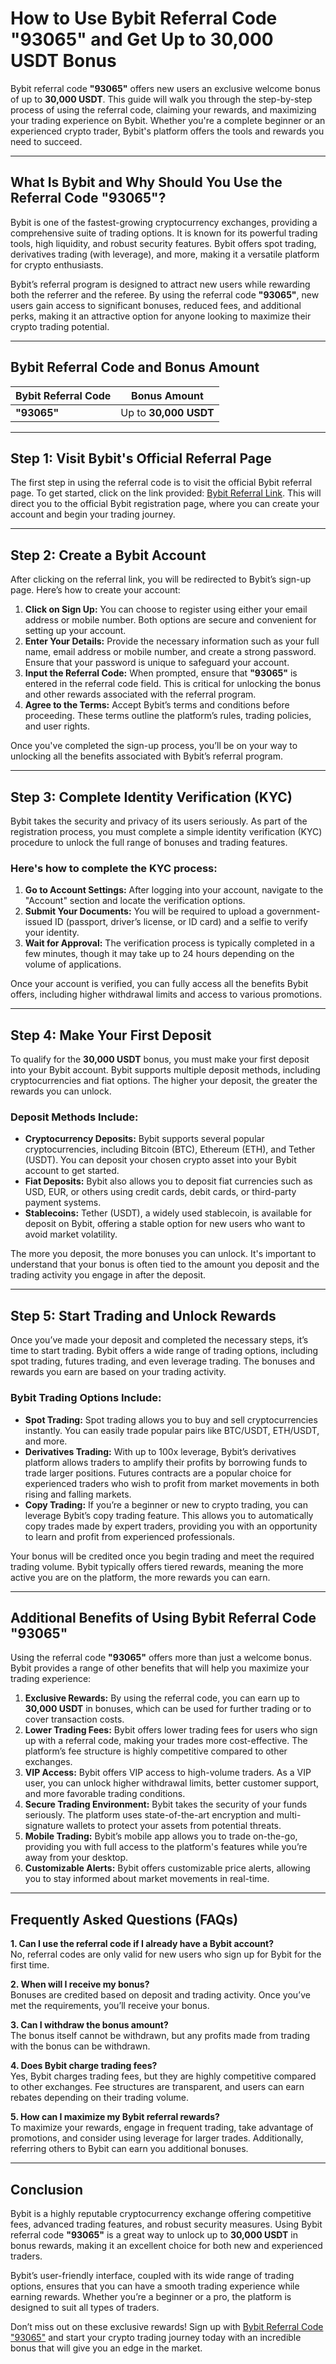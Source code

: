 # How to Use Bybit Referral Code "93065" and Get Up to 30,000 USDT Bonus

Bybit referral code **"93065"** offers new users an exclusive welcome bonus of up to **30,000 USDT**. This guide will walk you through the step-by-step process of using the referral code, claiming your rewards, and maximizing your trading experience on Bybit. Whether you're a complete beginner or an experienced crypto trader, Bybit's platform offers the tools and rewards you need to succeed.

---

## What Is Bybit and Why Should You Use the Referral Code "93065"?

Bybit is one of the fastest-growing cryptocurrency exchanges, providing a comprehensive suite of trading options. It is known for its powerful trading tools, high liquidity, and robust security features. Bybit offers spot trading, derivatives trading (with leverage), and more, making it a versatile platform for crypto enthusiasts.

Bybit’s referral program is designed to attract new users while rewarding both the referrer and the referee. By using the referral code **"93065"**, new users gain access to significant bonuses, reduced fees, and additional perks, making it an attractive option for anyone looking to maximize their crypto trading potential. 

---

## Bybit Referral Code and Bonus Amount

| Bybit Referral Code | Bonus Amount |
|--------------------|--------------|
| **"93065"** | Up to **30,000 USDT** |

---

## Step 1: Visit Bybit's Official Referral Page

The first step in using the referral code is to visit the official Bybit referral page. To get started, click on the link provided: [Bybit Referral Link](https://partner.bybit.com/b/93065). This will direct you to the official Bybit registration page, where you can create your account and begin your trading journey.

---

## Step 2: Create a Bybit Account

After clicking on the referral link, you will be redirected to Bybit’s sign-up page. Here’s how to create your account:

1. **Click on Sign Up:** You can choose to register using either your email address or mobile number. Both options are secure and convenient for setting up your account.
2. **Enter Your Details:** Provide the necessary information such as your full name, email address or mobile number, and create a strong password. Ensure that your password is unique to safeguard your account.
3. **Input the Referral Code:** When prompted, ensure that **"93065"** is entered in the referral code field. This is critical for unlocking the bonus and other rewards associated with the referral program.
4. **Agree to the Terms:** Accept Bybit’s terms and conditions before proceeding. These terms outline the platform’s rules, trading policies, and user rights.

Once you've completed the sign-up process, you’ll be on your way to unlocking all the benefits associated with Bybit’s referral program.

---

## Step 3: Complete Identity Verification (KYC)

Bybit takes the security and privacy of its users seriously. As part of the registration process, you must complete a simple identity verification (KYC) procedure to unlock the full range of bonuses and trading features.

### Here's how to complete the KYC process:

1. **Go to Account Settings:** After logging into your account, navigate to the "Account" section and locate the verification options.
2. **Submit Your Documents:** You will be required to upload a government-issued ID (passport, driver’s license, or ID card) and a selfie to verify your identity.
3. **Wait for Approval:** The verification process is typically completed in a few minutes, though it may take up to 24 hours depending on the volume of applications.

Once your account is verified, you can fully access all the benefits Bybit offers, including higher withdrawal limits and access to various promotions.

---

## Step 4: Make Your First Deposit

To qualify for the **30,000 USDT** bonus, you must make your first deposit into your Bybit account. Bybit supports multiple deposit methods, including cryptocurrencies and fiat options. The higher your deposit, the greater the rewards you can unlock.

### Deposit Methods Include:

- **Cryptocurrency Deposits:** Bybit supports several popular cryptocurrencies, including Bitcoin (BTC), Ethereum (ETH), and Tether (USDT). You can deposit your chosen crypto asset into your Bybit account to get started.
- **Fiat Deposits:** Bybit also allows you to deposit fiat currencies such as USD, EUR, or others using credit cards, debit cards, or third-party payment systems.
- **Stablecoins:** Tether (USDT), a widely used stablecoin, is available for deposit on Bybit, offering a stable option for new users who want to avoid market volatility.

The more you deposit, the more bonuses you can unlock. It's important to understand that your bonus is often tied to the amount you deposit and the trading activity you engage in after the deposit.

---

## Step 5: Start Trading and Unlock Rewards

Once you’ve made your deposit and completed the necessary steps, it’s time to start trading. Bybit offers a wide range of trading options, including spot trading, futures trading, and even leverage trading. The bonuses and rewards you earn are based on your trading activity.

### Bybit Trading Options Include:

- **Spot Trading:** Spot trading allows you to buy and sell cryptocurrencies instantly. You can easily trade popular pairs like BTC/USDT, ETH/USDT, and more.
- **Derivatives Trading:** With up to 100x leverage, Bybit’s derivatives platform allows traders to amplify their profits by borrowing funds to trade larger positions. Futures contracts are a popular choice for experienced traders who wish to profit from market movements in both rising and falling markets.
- **Copy Trading:** If you’re a beginner or new to crypto trading, you can leverage Bybit’s copy trading feature. This allows you to automatically copy trades made by expert traders, providing you with an opportunity to learn and profit from experienced professionals.

Your bonus will be credited once you begin trading and meet the required trading volume. Bybit typically offers tiered rewards, meaning the more active you are on the platform, the more rewards you can earn.

---

## Additional Benefits of Using Bybit Referral Code "93065"

Using the referral code **"93065"** offers more than just a welcome bonus. Bybit provides a range of other benefits that will help you maximize your trading experience:

1. **Exclusive Rewards:** By using the referral code, you can earn up to **30,000 USDT** in bonuses, which can be used for further trading or to cover transaction costs.
2. **Lower Trading Fees:** Bybit offers lower trading fees for users who sign up with a referral code, making your trades more cost-effective. The platform’s fee structure is highly competitive compared to other exchanges.
3. **VIP Access:** Bybit offers VIP access to high-volume traders. As a VIP user, you can unlock higher withdrawal limits, better customer support, and more favorable trading conditions.
4. **Secure Trading Environment:** Bybit takes the security of your funds seriously. The platform uses state-of-the-art encryption and multi-signature wallets to protect your assets from potential threats.
5. **Mobile Trading:** Bybit’s mobile app allows you to trade on-the-go, providing you with full access to the platform's features while you’re away from your desktop.
6. **Customizable Alerts:** Bybit offers customizable price alerts, allowing you to stay informed about market movements in real-time.

---

## Frequently Asked Questions (FAQs)

**1. Can I use the referral code if I already have a Bybit account?**  
No, referral codes are only valid for new users who sign up for Bybit for the first time.

**2. When will I receive my bonus?**  
Bonuses are credited based on deposit and trading activity. Once you’ve met the requirements, you’ll receive your bonus.

**3. Can I withdraw the bonus amount?**  
The bonus itself cannot be withdrawn, but any profits made from trading with the bonus can be withdrawn.

**4. Does Bybit charge trading fees?**  
Yes, Bybit charges trading fees, but they are highly competitive compared to other exchanges. Fee structures are transparent, and users can earn rebates depending on their trading volume.

**5. How can I maximize my Bybit referral rewards?**  
To maximize your rewards, engage in frequent trading, take advantage of promotions, and consider using leverage for larger trades. Additionally, referring others to Bybit can earn you additional bonuses.

---

## Conclusion

Bybit is a highly reputable cryptocurrency exchange offering competitive fees, advanced trading features, and robust security measures. Using Bybit referral code **"93065"** is a great way to unlock up to **30,000 USDT** in bonus rewards, making it an excellent choice for both new and experienced traders.

Bybit’s user-friendly interface, coupled with its wide range of trading options, ensures that you can have a smooth trading experience while earning rewards. Whether you’re a beginner or a pro, the platform is designed to suit all types of traders.

Don’t miss out on these exclusive rewards! Sign up with [Bybit Referral Code "93065"](https://partner.bybit.com/b/93065) and start your crypto trading journey today with an incredible bonus that will give you an edge in the market.
